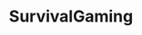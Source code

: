 ---
title: SurvivalGaming
crosslinks:
- RemnantsGame
- tipofmyjoystick
- factorio
- cataclysmdda
- rendsurvival
- empyriongame
---